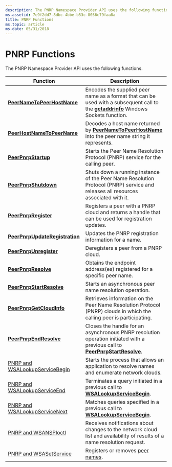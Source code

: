 ```yaml
---
description: The PNRP Namespace Provider API uses the following functions.
ms.assetid: 7c9f2dd7-8dbc-4bbe-b53c-8036c79faa8a
title: PNRP Functions
ms.topic: article
ms.date: 05/31/2018
---
```


# PNRP Functions

The PNRP Namespace Provider API uses the following functions.



| Function                                                             | Description                                                                                                                                                  |
|----------------------------------------------------------------------|--------------------------------------------------------------------------------------------------------------------------------------------------------------|
| [**PeerNameToPeerHostName**](/windows/desktop/api/P2P/nf-p2p-peernametopeerhostname)             | Encodes the supplied peer name as a format that can be used with a subsequent call to the [**getaddrinfo**](/windows/desktop/api/ws2tcpip/nf-ws2tcpip-getaddrinfo) Windows Sockets function. |
| [**PeerHostNameToPeerName**](/windows/desktop/api/P2P/nf-p2p-peerhostnametopeername)             | Decodes a host name returned by [**PeerNameToPeerHostName**](/windows/desktop/api/P2P/nf-p2p-peernametopeerhostname) into the peer name string it represents.                            |
| [**PeerPnrpStartup**](/windows/desktop/api/P2P/nf-p2p-peerpnrpstartup)                           | Starts the Peer Name Resolution Protocol (PNRP) service for the calling peer.                                                                                |
| [**PeerPnrpShutdown**](/windows/desktop/api/P2P/nf-p2p-peerpnrpshutdown)                         | Shuts down a running instance of the Peer Name Resolution Protocol (PNRP) service and releases all resources associated with it.                             |
| [**PeerPnrpRegister**](/windows/desktop/api/P2P/nf-p2p-peerpnrpregister)                         | Registers a peer with a PNRP cloud and returns a handle that can be used for registration updates.                                                           |
| [**PeerPnrpUpdateRegistration**](/windows/desktop/api/P2P/nf-p2p-peerpnrpupdateregistration)     | Updates the PNRP registration information for a name.                                                                                                        |
| [**PeerPnrpUnregister**](/windows/desktop/api/P2P/nf-p2p-peerpnrpunregister)                     | Deregisters a peer from a PNRP cloud.                                                                                                                        |
| [**PeerPnrpResolve**](/windows/desktop/api/P2P/nf-p2p-peerpnrpresolve)                           | Obtains the endpoint address(es) registered for a specific peer name.                                                                                        |
| [**PeerPnrpStartResolve**](/windows/desktop/api/P2P/nf-p2p-peerpnrpstartresolve)                 | Starts an asynchronous peer name resolution operation.                                                                                                       |
| [**PeerPnrpGetCloudInfo**](/windows/desktop/api/P2P/nf-p2p-peerpnrpgetcloudinfo)                 | Retrieves information on the Peer Name Resolution Protocol (PNRP) clouds in which the calling peer is participating.                                         |
| [**PeerPnrpEndResolve**](/windows/desktop/api/P2P/nf-p2p-peerpnrpendresolve)                     | Closes the handle for an asynchronous PNRP resolution operation initiated with a previous call to [**PeerPnrpStartResolve**](/windows/desktop/api/P2P/nf-p2p-peerpnrpstartresolve).      |
| [PNRP and WSALookupServiceBegin](pnrp-and-wsalookupservicebegin.md) | Starts the process that allows an application to resolve names and enumerate network clouds.                                                                 |
| [PNRP and WSALookupServiceEnd](pnrp-and-wsalookupserviceend.md)     | Terminates a query initiated in a previous call to [**WSALookupServiceBegin**](winsock-nsp-reference-links.md).                                             |
| [PNRP and WSALookupServiceNext](pnrp-and-wsalookupservicenext.md)   | Matches queries specified in a previous call to [**WSALookupServiceBegin**](winsock-nsp-reference-links.md).                                                |
| [PNRP and WSANSPIoctl](pnrp-and-wsanspioctl.md)                     | Receives notifications about changes to the network cloud list and availability of results of a name resolution request.                                     |
| [PNRP and WSASetService](pnrp-and-wsasetservice.md)                 | Registers or removes [peer names](peer-names.md).                                                                                                           |



 

 

 
